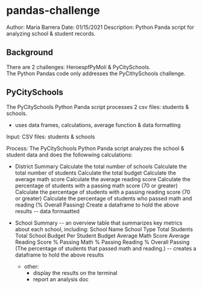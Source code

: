 # pandas-challenge
Author: Maria Barrera
Date: 01/15/2021
Description:  Python Panda script for analyzing school & student records.

## Background
There are 2 challenges:  HeroespfPyMoli & PyCitySchools.  
The Python Pandas code only addresses the PyCithySchools challenge.

## PyCitySchools
The PyCitySchools Python Panda script processes 2 csv files: students & schools.
 * uses data frames, calculations, average function & data formatting

Input: 
CSV files: students & schools

Process:
The PyCitySchools Python Panda script analyzes the school & student data and does the followwing calculations:

* District Summary
  Calculate the total number of schools
  Calculate the total number of students
  Calculate the total budget
  Calculate the average math score 
  Calculate the average reading score
  Calculate the percentage of students with a passing math score (70 or greater)
  Calculate the percentage of students with a passing reading score (70 or greater)
  Calculate the percentage of students who passed math and reading (% Overall Passing)
  Create a dataframe to hold the above results
  -- data formaatted 

* School Summary -- an overview table that summarizes key metrics about each school, including:
  School Name
  School Type
  Total Students
  Total School Budget
  Per Student Budget
  Average Math Score
  Average Reading Score
  % Passing Math
  % Passing Reading
  % Overall Passing (The percentage of students that passed math and reading.)
  -- creates a dataframe to hold the above results
  
  * other:
    - display the results on the terminal
    - report an analysis doc
  
